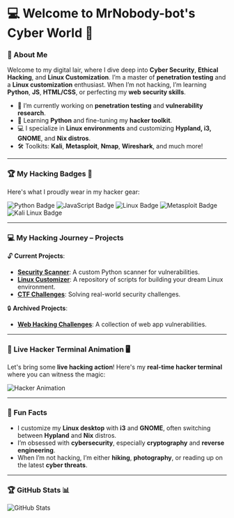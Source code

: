 # 💻 Welcome to MrNobody-bot's Cyber World 👾

### 🚀 About Me
Welcome to my digital lair, where I dive deep into **Cyber Security**, **Ethical Hacking**, and **Linux Customization**. I’m a master of **penetration testing** and a **Linux customization** enthusiast. When I’m not hacking, I’m learning **Python**, **JS**, **HTML/CSS**, or perfecting my **web security skills**.

- 🔭 I’m currently working on **penetration testing** and **vulnerability research**.
- 🌱 Learning **Python** and fine-tuning my **hacker toolkit**.
- 💻 I specialize in **Linux environments** and customizing **Hypland, i3, GNOME**, and **Nix distros**.
- 🛠️ Toolkits: **Kali**, **Metasploit**, **Nmap**, **Wireshark**, and much more!

---

### 🏆 My Hacking Badges 🏅
Here's what I proudly wear in my hacker gear:

![Python Badge](https://img.shields.io/badge/Python-3776AB?style=for-the-badge&logo=python&logoColor=white)
![JavaScript Badge](https://img.shields.io/badge/JavaScript-F7DF1E?style=for-the-badge&logo=javascript&logoColor=black)
![Linux Badge](https://img.shields.io/badge/Linux-FCC624?style=for-the-badge&logo=linux&logoColor=black)
![Metasploit Badge](https://img.shields.io/badge/Metasploit-660000?style=for-the-badge&logo=metasploit&logoColor=white)
![Kali Linux Badge](https://img.shields.io/badge/Kali%20Linux-557C94?style=for-the-badge&logo=kali-linux&logoColor=white)

---

### 💻 My Hacking Journey – Projects

🔓 **Current Projects**:
- **[Security Scanner](https://github.com/MrNobody-bot/security-scanner)**: A custom Python scanner for vulnerabilities.
- **[Linux Customizer](https://github.com/MrNobody-bot/linux-customizer)**: A repository of scripts for building your dream Linux environment.
- **[CTF Challenges](https://github.com/MrNobody-bot/ctf-challenges)**: Solving real-world security challenges.

🔒 **Archived Projects**:
- **[Web Hacking Challenges](https://github.com/MrNobody-bot/web-hacking-challenges)**: A collection of web app vulnerabilities.

---

### 🎥 Live Hacker Terminal Animation 🖥️
Let's bring some **live hacking action**! Here's my **real-time hacker terminal** where you can witness the magic:

![Hacker Animation](https://media.giphy.com/media/xT9IgzoKnwF6pJvGFu/giphy.gif)

---

### 🥳 Fun Facts
- I customize my **Linux desktop** with **i3** and **GNOME**, often switching between **Hypland** and **Nix** distros.
- I’m obsessed with **cybersecurity**, especially **cryptography** and **reverse engineering**.
- When I’m not hacking, I’m either **hiking**, **photography**, or reading up on the latest **cyber threats**.

---

### 🏆 GitHub Stats 📊
![GitHub Stats](https://github-readme-stats.vercel.app/api?username=MrNobody-bot&show_icons=true&count_private=true&hide_title=true)
